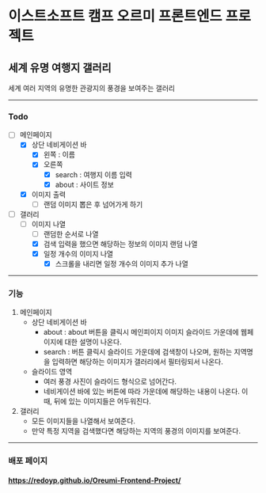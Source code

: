 # 이스트소프트 캠프 오르미 프론트엔드 프로젝트
## 세계 유명 여행지 갤러리
세계 여러 지역의 유명한 관광지의 풍경을 보여주는 갤러리

<hr/>

### Todo
- [ ] 메인페이지
  - [X] 상단 네비게이션 바
    - [X] 왼쪽 : 이름
    - [X] 오른쪽
      - [X] search : 여행지 이름 입력
      - [X] about : 사이트 정보
  - [X] 이미지 출력
    - [ ] 랜덤 이미지 뽑은 후 넘어가게 하기

- [ ] 갤러리
  - [ ] 이미지 나열
    - [ ] 랜덤한 순서로 나열
    - [X] 검색 입력을 했으면 해당하는 정보의 이미지 랜덤 나열
    - [X] 일정 개수의 이미지 나열
      - [X] 스크롤을 내리면 일정 개수의 이미지 추가 나열

<hr/>

### 기능
1. 메인페이지
   - 상단 네비게이션 바
     - about : about 버튼을 클릭시 메인피이지 이미지 슬라이드 가운데에 웹페이지에 대한 설명이 나온다.
     - search : 버튼 클릭시 슬라이드 가운데에 검색창이 나오며, 원하는 지역명을 입력하면 해당하는 이미지가 갤러리에서 필터링되서 나온다.
   - 슬라이드 영역
     - 여러 풍경 사진이 슬라이드 형식으로 넘어간다.
     - 네비게이션 바에 있는 버튼에 따라 가운데에 해당하는 내용이 나온다. 이 때, 뒤에 있는 이미지들은 어두워진다.
2. 갤러리
   - 모든 이미지들을 나열해서 보여준다.
   - 만약 특정 지역을 검색했다면 해당하는 지역의 풍경의 이미지를 보여준다.

<hr/>

### 배포 페이지
#### https://redoyp.github.io/Oreumi-Frontend-Project/
